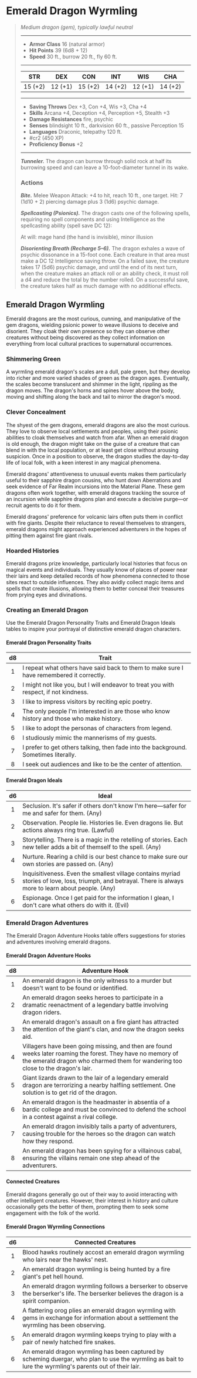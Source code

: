 # Emerald Dragon Wyrmling
>*Medium dragon (gem), typically lawful neutral*
>___
>- **Armor Class** 16 (natural armor)
>- **Hit Points** 39 (6d8 + 12)
>- **Speed** 30 ft., burrow 20 ft., fly 60 ft.
>___
>|STR|DEX|CON|INT|WIS|CHA|
>|:---:|:---:|:---:|:---:|:---:|:---:|
>|15 (+2)|12 (+1)|15 (+2)|14 (+2)|12 (+1)|14 (+2)|
>___
>- **Saving Throws** Dex +3, Con +4, Wis +3, Cha +4
>- **Skills** Arcana +4, Deception +4, Perception +5, Stealth +3
>- **Damage Resistances** fire, psychic
>- **Senses** blindsight 10 ft., darkvision 60 ft., passive Perception 15
>- **Languages** Draconic, telepathy 120 ft.
>- #cr2 (450 XP)
>- **Proficiency Bonus** +2
>___
>***Tunneler.*** The dragon can burrow through solid rock at half its burrowing speed and can leave a 10-foot-diameter tunnel in its wake.  
>
>### Actions
>***Bite.*** Melee Weapon Attack: +4 to hit, reach 10 ft., one target. Hit: 7 (1d10 + 2) piercing damage plus 3 (1d6) psychic damage.  
>
>***Spellcasting (Psionics).*** The dragon casts one of the following spells, requiring no spell components and using Intelligence as the spellcasting ability (spell save DC 12):  
>
>At will: mage hand (the hand is invisible), minor illusion  
>
>
>***Disorienting Breath (Recharge 5–6).*** The dragon exhales a wave of psychic dissonance in a 15-foot cone. Each creature in that area must make a DC 12 Intelligence saving throw. On a failed save, the creature takes 17 (5d6) psychic damage, and until the end of its next turn, when the creature makes an attack roll or an ability check, it must roll a d4 and reduce the total by the number rolled. On a successful save, the creature takes half as much damage with no additional effects.

## Emerald Dragon Wyrmling

Emerald dragons are the most curious, cunning, and manipulative of the gem dragons, wielding psionic power to weave illusions to deceive and disorient. They cloak their own presence so they can observe other creatures without being discovered as they collect information on everything from local cultural practices to supernatural occurrences.

### Shimmering Green
A wyrmling emerald dragon's scales are a dull, pale green, but they develop into richer and more varied shades of green as the dragon ages. Eventually, the scales become translucent and shimmer in the light, rippling as the dragon moves. The dragon's horns and spines hover above the body, moving and shifting along the back and tail to mirror the dragon's mood.

### Clever Concealment
The shyest of the gem dragons, emerald dragons are also the most curious. They love to observe local settlements and peoples, using their psionic abilities to cloak themselves and watch from afar. When an emerald dragon is old enough, the dragon might take on the guise of a creature that can blend in with the local population, or at least get close without arousing suspicion. Once in a position to observe, the dragon studies the day-to-day life of local folk, with a keen interest in any magical phenomena.

Emerald dragons' attentiveness to unusual events makes them particularly useful to their sapphire dragon cousins, who hunt down Aberrations and seek evidence of Far Realm incursions into the Material Plane. These gem dragons often work together, with emerald dragons tracking the source of an incursion while sapphire dragons plan and execute a decisive purge—or recruit agents to do it for them.

Emerald dragons' preference for volcanic lairs often puts them in conflict with fire giants. Despite their reluctance to reveal themselves to strangers, emerald dragons might approach experienced adventurers in the hopes of pitting them against fire giant rivals.

### Hoarded Histories
Emerald dragons prize knowledge, particularly local histories that focus on magical events and individuals. They usually know of places of power near their lairs and keep detailed records of how phenomena connected to those sites react to outside influences. They also avidly collect magic items and spells that create illusions, allowing them to better conceal their treasures from prying eyes and divinations.

### Creating an Emerald Dragon
Use the Emerald Dragon Personality Traits and Emerald Dragon Ideals tables to inspire your portrayal of distinctive emerald dragon characters.

#### Emerald Dragon Personality Traits

| d8 | Trait |
|:---:|---|
| 1 | I repeat what others have said back to them to make sure I have remembered it correctly. |
| 2 | I might not like you, but I will endeavor to treat you with respect, if not kindness. |
| 3 | I like to impress visitors by reciting epic poetry. |
| 4 | The only people I'm interested in are those who know history and those who make history. |
| 5 | I like to adopt the personas of characters from legend. |
| 6 | I studiously mimic the mannerisms of my guests. |
| 7 | I prefer to get others talking, then fade into the background. Sometimes literally. |
| 8 | I seek out audiences and like to be the center of attention. |

#### Emerald Dragon Ideals

| d6 | Ideal |
|:---:|---|
| 1 | Seclusion. It's safer if others don't know I'm here—safer for me and safer for them. (Any) |
| 2 | Observation. People lie. Histories lie. Even dragons lie. But actions always ring true. (Lawful) |
| 3 | Storytelling. There is a magic in the retelling of stories. Each new teller adds a bit of themself to the spell. (Any) |
| 4 | Nurture. Rearing a child is our best chance to make sure our own stories are passed on. (Any) |
| 5 | Inquisitiveness. Even the smallest village contains myriad stories of love, loss, triumph, and betrayal. There is always more to learn about people. (Any) |
| 6 | Espionage. Once I get paid for the information I glean, I don't care what others do with it. (Evil) |

### Emerald Dragon Adventures
The Emerald Dragon Adventure Hooks table offers suggestions for stories and adventures involving emerald dragons.

#### Emerald Dragon Adventure Hooks

| d8 | Adventure Hook |
|:---:|---|
| 1 | An emerald dragon is the only witness to a murder but doesn't want to be found or identified. |
| 2 | An emerald dragon seeks heroes to participate in a dramatic reenactment of a legendary battle involving dragon riders. |
| 3 | An emerald dragon's assault on a fire giant has attracted the attention of the giant's clan, and now the dragon seeks aid. |
| 4 | Villagers have been going missing, and then are found weeks later roaming the forest. They have no memory of the emerald dragon who charmed them for wandering too close to the dragon's lair. |
| 5 | Giant lizards drawn to the lair of a legendary emerald dragon are terrorizing a nearby halfling settlement. One solution is to get rid of the dragon. |
| 6 | An emerald dragon is the headmaster in absentia of a bardic college and must be convinced to defend the school in a contest against a rival college. |
| 7 | An emerald dragon invisibly tails a party of adventurers, causing trouble for the heroes so the dragon can watch how they respond. |
| 8 | An emerald dragon has been spying for a villainous cabal, ensuring the villains remain one step ahead of the adventurers. |

#### Connected Creatures

Emerald dragons generally go out of their way to avoid interacting with other intelligent creatures. However, their interest in history and culture occasionally gets the better of them, prompting them to seek some engagement with the folk of the world.

#### Emerald Dragon Wyrmling Connections

| d6 | Connected Creatures |
|:---:|---|
| 1 | Blood hawks routinely accost an emerald dragon wyrmling who lairs near the hawks' nest. |
| 2 | An emerald dragon wyrmling is being hunted by a fire giant's pet hell hound. |
| 3 | An emerald dragon wyrmling follows a berserker to observe the berserker's life. The berserker believes the dragon is a spirit companion. |
| 4 | A flattering orog plies an emerald dragon wyrmling with gems in exchange for information about a settlement the wyrmling has been observing. |
| 5 | An emerald dragon wyrmling keeps trying to play with a pair of newly hatched fire snakes. |
| 6 | An emerald dragon wyrmling has been captured by scheming duergar, who plan to use the wyrmling as bait to lure the wyrmling's parents out of their lair. |